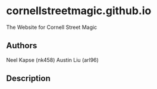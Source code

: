 # cornellstreetmagic.github.io
The Website for Cornell Street Magic

## Authors
Neel Kapse (nk458)
Austin Liu (arl96)

## Description
